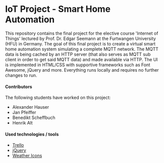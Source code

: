 # IoT Project - Smart Home Automation

This repository contains the final project for the elective course 'Internet of Things' lectured by Prof. Dr. Edgar Seemann at the Furtwangen University (HFU) in Germany.
The goal of this final project is to create a virtual smart home automation system simulating a complete MQTT network. The MQTT data is being cached by an HTTP server (that also serves as MQTT sub client in order to get said MQTT data) and made available via HTTP. The UI is implemented in HTML/CSS with supportive frameworks such as Font Awesome, jQuery and more. Everything runs locally and requires no further changes to run.

#### Contributors

The following students have worked on this project:

- Alexander Hauser
- Jan Pfeiffer
- Benedikt Scheffbuch
- Henrik Alt

#### Used technologies / tools

- [Trello](https://trello.com/b/pqIZ0MPW/features)
- [jQuery](https://jquery.com/)
- [Weather Icons](https://erikflowers.github.io/weather-icons//)
